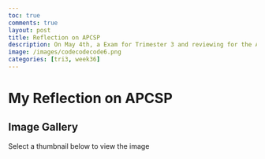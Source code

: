 ```yaml
---
toc: true
comments: true
layout: post
title: Reflection on APCSP
description: On May 4th, a Exam for Trimester 3 and reviewing for the AP Exam was opened and it was a Multiple Choice Test on CollegeBoard with 70 Questions and this is my reflection as well as any test corrections
image: /images/codecodecode6.png
categories: [tri3, week36]
---
```


# My Reflection on APCSP
<html lang="en-US"> 
  <head> 
    <title>Image Gallery</title> 
  </head> 
  <body> 
    <div class="intro"> 
      <h2>Image Gallery</h2> 
      <p>Select a thumbnail below to view the image</p> 
    </div> 
  </body>
</html>